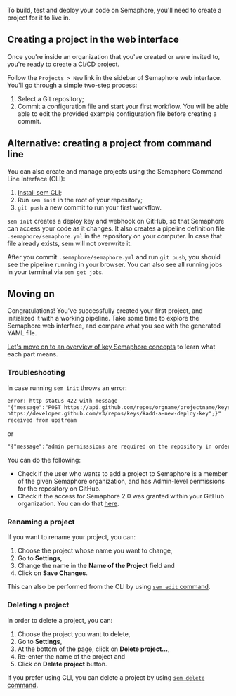 To build, test and deploy your code on Semaphore, you'll need to
create a project for it to live in.

## Creating a project in the web interface

Once you're inside an organization that you've created or were invited to,
you're ready to create a CI/CD project.

Follow the `Projects > New` link in the sidebar of Semaphore web interface.
You'll go through a simple two-step process:

1. Select a Git repository;
2. Commit a configuration file and start your first workflow. You will be able
   able to edit the provided example configuration file before creating a
   commit.

## Alternative: creating a project from command line

You can also create and manage projects using the Semaphore Command Line
Interface (CLI):

1. [Install sem CLI][install-cli];
2. Run `sem init` in the root of your repository;
3. `git push` a new commit to run your first workflow.

`sem init` creates a deploy key and webhook on GitHub, so
that Semaphore can access your code as it changes. It also creates a pipeline
definition file `.semaphore/semaphore.yml` in the repository on your computer.
In case that file already exists, sem will not overwrite it.

After you commit `.semaphore/semaphore.yml` and run `git push`, you should see
the pipeline running in your browser. You can also see all running jobs in your
terminal via `sem get jobs`.

## Moving on

Congratulations! You've successfully created your first project,
and initialized it with a working pipeline.
Take some time to explore the Semaphore web interface, and compare what you
see with the generated YAML file.

[Let's move on to an overview of key Semaphore concepts][next] to learn what
each part means.

### Troubleshooting

In case running `sem init` throws an error:

``` txt
error: http status 422 with message
"{"message":"POST https://api.github.com/repos/orgname/projectname/keys: 404 - Not Found // See:
https://developer.github.com/v3/repos/keys/#add-a-new-deploy-key";}"
received from upstream
```

or

``` txt
"{"message":"admin permisssions are required on the repository in order to add the project to Semaphore"}"
```

You can do the following:

- Check if the user who wants to add a project to Semaphore is a member of the
  given Semaphore organization, and has Admin-level permissions for the
  repository on GitHub.
- Check if the access for Semaphore 2.0 was granted within your GitHub
  organization. You can do that [here][github-connection].

[next]: https://docs.semaphoreci.com/article/62-concepts
[install-cli]: https://docs.semaphoreci.com/article/53-sem-reference
[github-connection]: https://github.com/settings/connections/applications/328c742132e5407abd7d

### Renaming a project

If you want to rename your project, you can:

1. Choose the project whose name you want to change,
2. Go to **Settings**,
3. Change the name in the **Name of the Project** field and
4. Click on **Save Changes**.

This can also be performed from the CLI by using [`sem edit` command](https://docs.semaphoreci.com/article/53-sem-reference#sem-edit-examples).

### Deleting a project

In order to delete a project, you can:

1. Choose the project you want to delete,
2. Go to **Settings**,
3. At the bottom of the page, click on **Delete project…**,
4. Re-enter the name of the project and
5. Click on **Delete project** button.

If you prefer using CLI, you can delete a project by using [`sem delete` command](https://docs.semaphoreci.com/article/53-sem-reference#sem-delete-example).
